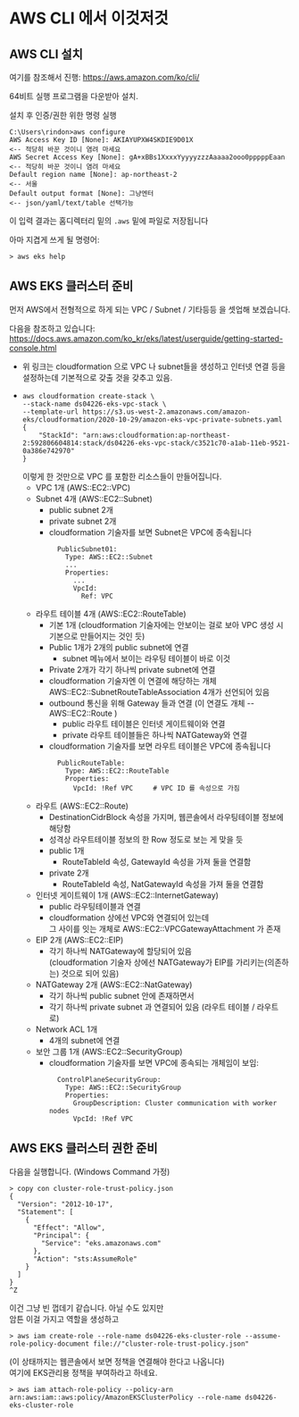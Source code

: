 # AWS CLI 에서 이것저것


## AWS CLI 설치

여기를 참조해서 진행: https://aws.amazon.com/ko/cli/

64비트 실행 프로그램을 다운받아 설치.

설치 후 인증/권한 위한 명령 실행

```
C:\Users\rindon>aws configure
AWS Access Key ID [None]: AKIAYUPXW4SKDIE9D01X                        <-- 적당히 바꾼 것이니 염려 마세요
AWS Secret Access Key [None]: gA+xBBs1XxxxYyyyyzzzAaaaa2ooo0pppppEaan <-- 적당히 바꾼 것이니 염려 마세요
Default region name [None]: ap-northeast-2                            <-- 서울
Default output format [None]: 그냥엔터                                 <-- json/yaml/text/table 선택가능
```

이 입력 결과는 홈디렉터리 밑의 ```.aws``` 밑에 파일로 저장됩니다

아마 지겹게 쓰게 될 명령어:
```
> aws eks help
```

## AWS EKS 클러스터 준비

먼저 AWS에서 전형적으로 하게 되는 VPC / Subnet / 기타등등 을 셋업해 보겠습니다.

다음을 참조하고 있습니다:
https://docs.aws.amazon.com/ko_kr/eks/latest/userguide/getting-started-console.html
- 위 링크는 cloudformation 으로 VPC 나 subnet들을 생성하고 인터넷 연결 등을 설정하는데 기본적으로 갖출 것을 갖추고 있음.
- ```
  aws cloudformation create-stack \
  --stack-name ds04226-eks-vpc-stack \
  --template-url https://s3.us-west-2.amazonaws.com/amazon-eks/cloudformation/2020-10-29/amazon-eks-vpc-private-subnets.yaml
  {
      "StackId": "arn:aws:cloudformation:ap-northeast-2:592806604814:stack/ds04226-eks-vpc-stack/c3521c70-a1ab-11eb-9521-0a386e742970"
  }
  ```
  이렇게 한 것만으로 VPC 를 포함한 리소스들이 만들어집니다.
  * VPC 1개 (AWS::EC2::VPC)
  * Subnet 4개 (AWS::EC2::Subnet)
    - public subnet 2개
    - private subnet 2개
    - cloudformation 기술자를 보면 Subnet은 VPC에 종속됩니다  
      ```
        PublicSubnet01:
          Type: AWS::EC2::Subnet
          ...
          Properties:
            ...
            VpcId:
              Ref: VPC
      ```
  * 라우트 테이블 4개 (AWS::EC2::RouteTable)
    - 기본 1개 (cloudformation 기술자에는 안보이는 걸로 보아 VPC 생성 시 기본으로 만들어지는 것인 듯)
    - Public 1개가 2개의 public subnet에 연결
      * subnet 메뉴에서 보이는 라우팅 테이블이 바로 이것
    - Private 2개가 각기 하나씩 private subnet에 연결
    - cloudformation 기술자엔 이 연결에 해당하는 개체 AWS::EC2::SubnetRouteTableAssociation 4개가 선언되어 있음
    - outbound 통신을 위해 Gateway 들과 연결 (이 연결도 개체 -- AWS::EC2::Route )
      * public 라우트 테이블은 인터넷 게이트웨이와 연결
      * private 라우트 테이블들은 하나씩 NATGateway와 연결
    - cloudformation 기술자를 보면 라우트 테이블은 VPC에 종속됩니다  
      ```
        PublicRouteTable:
          Type: AWS::EC2::RouteTable
          Properties:
            VpcId: !Ref VPC     # VPC ID 를 속성으로 가짐
      ```
  * 라우트 (AWS::EC2::Route)
    - DestinationCidrBlock 속성을 가지며, 웹콘솔에서 라우팅테이블 정보에 해당함
    - 성격상 라우트테이블 정보의 한 Row 정도로 보는 게 맞을 듯
    - public 1개
      * RouteTableId 속성, GatewayId 속성을 가져 둘을 연결함
    - private 2개
      * RouteTableId 속성, NatGatewayId 속성을 가져 둘을 연결함
  * 인터넷 게이트웨이 1개 (AWS::EC2::InternetGateway)
    - public 라우팅테이블과 연결
    - cloudformation 상에선 VPC와 연결되어 있는데  
      그 사이를 잇는 개체로 AWS::EC2::VPCGatewayAttachment 가 존재
  * EIP 2개 (AWS::EC2::EIP)
    - 각기 하나씩 NATGateway에 할당되어 있음  
      (cloudformation 기술자 상에선 NATGateway가 EIP를 가리키는(의존하는) 것으로 되어 있음)
  * NATGateway 2개 (AWS::EC2::NatGateway)
    - 각기 하나씩 public subnet 안에 존재하면서
    - 각기 하나씩 private subnet 과 연결되어 있음 (라우트 테이블 / 라우트 로) 
  * Network ACL 1개
    - 4개의 subnet에 연결
  * 보안 그룹 1개 (AWS::EC2::SecurityGroup)
    - cloudformation 기술자를 보면 VPC에 종속되는 개체임이 보임:
      ```
        ControlPlaneSecurityGroup:
          Type: AWS::EC2::SecurityGroup
          Properties:
            GroupDescription: Cluster communication with worker nodes
            VpcId: !Ref VPC
      ```

## AWS EKS 클러스터 권한 준비

다음을 실행합니다. (Windows Command 가정)
```
> copy con cluster-role-trust-policy.json
{
  "Version": "2012-10-17",
  "Statement": [
    {
      "Effect": "Allow",
      "Principal": {
        "Service": "eks.amazonaws.com"
      },
      "Action": "sts:AssumeRole"
    }
  ]
}
^Z
```
이건 그냥 빈 껍데기 같습니다. 아닐 수도 있지만  
암튼 이걸 가지고 역할을 생성하고
```
> aws iam create-role --role-name ds04226-eks-cluster-role --assume-role-policy-document file://"cluster-role-trust-policy.json"
```
(이 상태까지는 웹콘솔에서 보면 정책을 연결해야 한다고 나옵니다)  
여기에 EKS관리용 정책을 부여하라고 하네요.
```
> aws iam attach-role-policy --policy-arn arn:aws:iam::aws:policy/AmazonEKSClusterPolicy --role-name ds04226-eks-cluster-role
```


